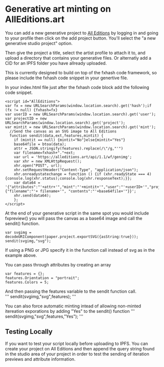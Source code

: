 # Generative art minting on AllEditions.art

You can add a new generative project to [All Editions](https://alleditions.art) by logging in and going to your profile then click on the add project button. You'll select the "a new generative studio project" option. 

Then give the project a title, select the artist profile to attach it to, and upload a directory that contains your generative files. Or alternatly add a CID for an IPFS folder you have allready uploaded.  

This is currently designed to build on top of the fxhash code framework, so please include the fxhash code snippet in your genertive file. 

In your index.html file just after the fxhash code block add the following code snippet. 
```
<script id="AllEditions">
var fx = new URLSearchParams(window.location.search).get('hash');if (fx != null) {fxhash=fx}
var userID = new URLSearchParams(window.location.search).get('user');
var projectID = new URLSearchParams(window.location.search).get('project');
var mintit = new URLSearchParams(window.location.search).get('mint');
  //Send the canvas as an SVG image to All Editions
  function sendit(data,ext,features,mintit) {
    if (mintit == null) {mintit="No"}else{mintit="Yes"}
    base64file = btoa(data);
    attr = JSON.stringify(features).replace(/\"/g,"'")
    var filename=fxhash+"."+ext;
    var url = 'https://alleditions.art/api/1.1/wf/genimg';
    var xhr = new XMLHttpRequest();
    xhr.open("POST", url);
    xhr.setRequestHeader("Content-Type", "application/json");
    xhr.onreadystatechange = function () {if (xhr.readyState === 4) {console.log(xhr.status);console.log(xhr.responseText);}};
    var data64 = '{"attributes":"'+attr+'","mint":"'+mintit+'","user":"'+userID+'","project":"'+projectID+'","hash":"'+fxhash+'","img":{"filename":"'+ filename+'", "contents":"'+base64file+'"}}';
    xhr.send(data64);     
    };
</script>
```

At the end of your generative script in the same spot you would include fxpreview() you will pass the canvas as a base64 image and call the sendit() function. 
```
var svgimg = decodeURIComponent(paper.project.exportSVG({asString:true}));
sendit(svgimg,"svg"); 
```
If using a PNG or JPG specify it in the function call instead of svg as in the example above. 

You can pass through attributes by creating an array
```
var features = {};
features.Orientation = "portrait";
features.Colors = 5;
```

And then passing the features variable to the sendit function call.  
'''
sendit(svgimg,"svg",features);
'''

You can also force automatic minting intead of allowing non-minted itereation exporations by adding "Yes" to the sendit() function
'''
sendit(svgimg,"svg",features,"Yes");
'''

## Testing Locally
If you want to test your script locally before uploading to IPFS. You can create your project on All Editions and then append the query string found in the studio area of your project in order to test the sending of iteration previews and attribute information.  



